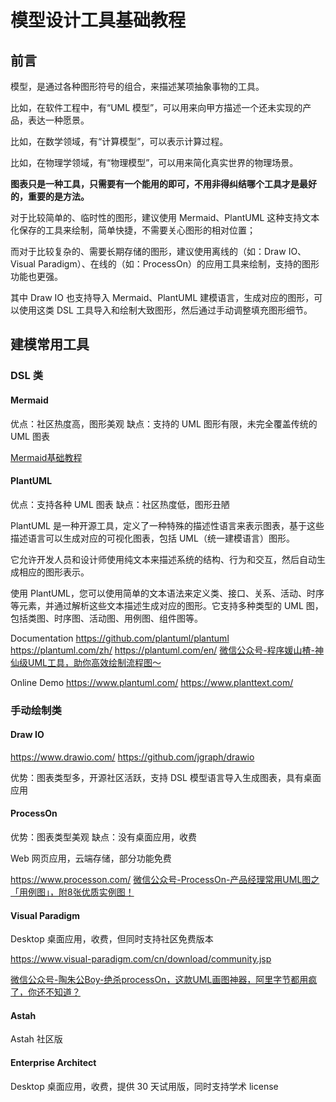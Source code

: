 # 模型设计工具基础教程

## 前言

模型，是通过各种图形符号的组合，来描述某项抽象事物的工具。

比如，在软件工程中，有“UML 模型”，可以用来向甲方描述一个还未实现的产品，表达一种愿景。

比如，在数学领域，有“计算模型”，可以表示计算过程。

比如，在物理学领域，有“物理模型”，可以用来简化真实世界的物理场景。

**图表只是一种工具，只需要有一个能用的即可，不用非得纠结哪个工具才是最好的，重要的是方法。**

对于比较简单的、临时性的图形，建议使用 Mermaid、PlantUML 这种支持文本化保存的工具来绘制，简单快捷，不需要关心图形的相对位置；

而对于比较复杂的、需要长期存储的图形，建议使用离线的（如：Draw IO、Visual Paradigm）、在线的（如：ProcessOn）的应用工具来绘制，支持的图形功能也更强。

其中 Draw IO 也支持导入 Mermaid、PlantUML 建模语言，生成对应的图形，可以使用这类 DSL 工具导入和绘制大致图形，然后通过手动调整填充图形细节。

## 建模常用工具

### DSL 类
#### Mermaid

优点：社区热度高，图形美观
缺点：支持的 UML 图形有限，未完全覆盖传统的 UML 图表

[Mermaid基础教程](work/methodology/Software-Engineering/Tools/Mermaid基础教程.md)
#### PlantUML

优点：支持各种 UML 图表
缺点：社区热度低，图形丑陋

PlantUML 是一种开源工具，定义了一种特殊的描述性语言来表示图表，基于这些描述语言可以生成对应的可视化图表，包括 UML（统一建模语言）图形。

它允许开发人员和设计师使用纯文本来描述系统的结构、行为和交互，然后自动生成相应的图形表示。

使用 PlantUML，您可以使用简单的文本语法来定义类、接口、关系、活动、时序等元素，并通过解析这些文本描述生成对应的图形。它支持多种类型的 UML 图，包括类图、时序图、活动图、用例图、组件图等。

Documentation
https://github.com/plantuml/plantuml
https://plantuml.com/zh/
https://plantuml.com/en/
[微信公众号-程序媛山楂-神仙级UML工具，助你高效绘制流程图～](https://mp.weixin.qq.com/s/qyE4dpiwqfBpMbwR6TH68Q)

Online Demo
https://www.plantuml.com/
https://www.planttext.com/

### 手动绘制类

#### Draw IO

https://www.drawio.com/
https://github.com/jgraph/drawio

优势：图表类型多，开源社区活跃，支持 DSL 模型语言导入生成图表，具有桌面应用

#### ProcessOn

优势：图表类型美观
缺点：没有桌面应用，收费

Web 网页应用，云端存储，部分功能免费

https://www.processon.com/
[微信公众号-ProcessOn-产品经理常用UML图之「用例图」，附8张优质实例图！](https://mp.weixin.qq.com/s/_ZmXacP3MYRLK_GwBnLWYw)

#### Visual Paradigm

Desktop 桌面应用，收费，但同时支持社区免费版本

https://www.visual-paradigm.com/cn/download/community.jsp

[微信公众号-陶朱公Boy-绝杀processOn，这款UML画图神器，阿里字节都用疯了，你还不知道？](https://mp.weixin.qq.com/s/WWqbBMS7-3TNGcOXLJ26KQ)

#### Astah

Astah 社区版

#### Enterprise Architect

Desktop 桌面应用，收费，提供 30 天试用版，同时支持学术 license